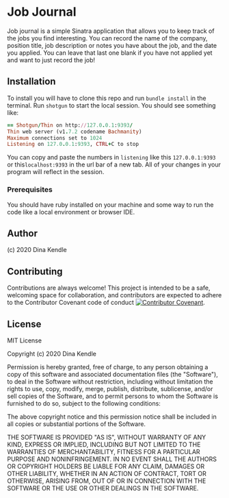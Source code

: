 
# Job Journal

Job journal is a simple Sinatra application that allows you to keep track of the jobs you find interesting. You can record the name of the company, position title, job description or notes you have about the job, and the date you applied. You can leave that last one blank if you have not applied yet and want to just record the job!


## Installation
To install you will have to clone this repo and run ```bundle install``` in the terminal. Run ```shotgun``` to start the local session. You should see something like:

```ruby
== Shotgun/Thin on http://127.0.0.1:9393/
Thin web server (v1.7.2 codename Bachmanity)
Maximum connections set to 1024
Listening on 127.0.0.1:9393, CTRL+C to stop
```

You can copy and paste the numbers in ```listening``` like this ```127.0.0.1:9393``` or this```localhost:9393``` in the url bar of a new tab. All of your changes in your program will reflect in the session.

### Prerequisites
You should have ruby installed on your machine and some way to run the code like a local environment or browser IDE.

## Author
(c) 2020 Dina Kendle 

## Contributing
Contributions are always welcome! This project is intended to be a safe, welcoming space for collaboration, and contributors are expected to adhere to the Contributor Covenant code of conduct [![Contributor Covenant](https://img.shields.io/badge/Contributor%20Covenant-v2.0%20adopted-ff69b4.svg)](code_of_conduct.md).
 

## License
MIT License

Copyright (c) 2020 Dina Kendle

Permission is hereby granted, free of charge, to any person obtaining a copy
of this software and associated documentation files (the "Software"), to deal
in the Software without restriction, including without limitation the rights
to use, copy, modify, merge, publish, distribute, sublicense, and/or sell
copies of the Software, and to permit persons to whom the Software is
furnished to do so, subject to the following conditions:

The above copyright notice and this permission notice shall be included in all
copies or substantial portions of the Software.

THE SOFTWARE IS PROVIDED "AS IS", WITHOUT WARRANTY OF ANY KIND, EXPRESS OR
IMPLIED, INCLUDING BUT NOT LIMITED TO THE WARRANTIES OF MERCHANTABILITY,
FITNESS FOR A PARTICULAR PURPOSE AND NONINFRINGEMENT. IN NO EVENT SHALL THE
AUTHORS OR COPYRIGHT HOLDERS BE LIABLE FOR ANY CLAIM, DAMAGES OR OTHER
LIABILITY, WHETHER IN AN ACTION OF CONTRACT, TORT OR OTHERWISE, ARISING FROM,
OUT OF OR IN CONNECTION WITH THE SOFTWARE OR THE USE OR OTHER DEALINGS IN THE
SOFTWARE.

